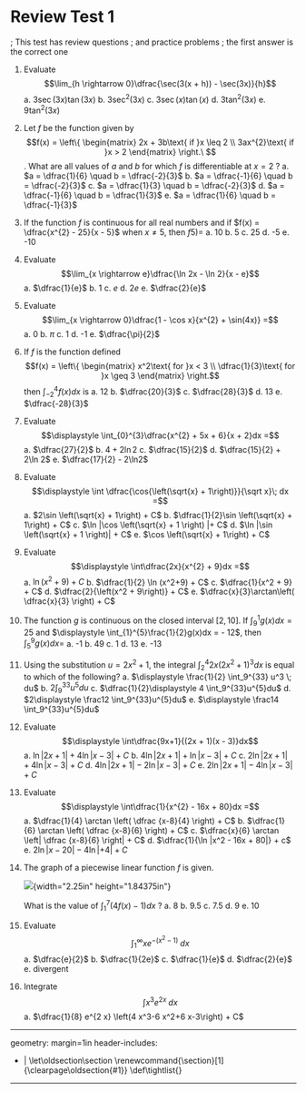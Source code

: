 # Review Test 1

; This test has review questions
; and practice problems
; the first answer is the correct one

1.  Evaluate $$\lim_{h \rightarrow 0}\dfrac{\sec(3(x + h)) - \sec(3x)}{h}$$
    a.  $3\sec(3x)\tan(3x)$
    b.  $3\sec^2(3x)$
    c.  $3\sec(x)\tan(x)$
    d.  $3\tan^2(3x)$
    e.  $9\tan^2(3x)$
2.  Let $f$ be the function given by $$f(x) = \left\{ \begin{matrix}
    2x + 3b\text{ if }x \leq 2 \\
    3ax^{2}\text{ if }x > 2
    \end{matrix} \right.\ $$
    . What are all values of $a$ and
    $b$ for which $f$ is differentiable at $x = 2$ ?
    a.  $a = \dfrac{1}{6} \quad b = \dfrac{-2}{3}$
    b.  $a = \dfrac{-1}{6} \quad b = \dfrac{-2}{3}$
    c.  $a = \dfrac{1}{3} \quad b = \dfrac{-2}{3}$
    d.  $a = \dfrac{-1}{6} \quad b = \dfrac{1}{3}$
    e.  $a = \dfrac{1}{6} \quad b = \dfrac{-1}{3}$
3.  If the function $f$ is continuous for all
    real numbers and if $f(x) = \dfrac{x^{2} - 25}{x - 5}$ when
    $x \neq 5$, then $f 5) =$
    a.  10
    b.  5
    c.  25
    d.  -5
    e.  -10
4.  Evaluate $$\lim_{x \rightarrow e}\dfrac{\ln 2x - \ln 2}{x - e}$$
    a.  $\dfrac{1}{e}$
    b.  1
    c.  $e$
    d.  $2e$
    e.  $\dfrac{2}{e}$
5.  Evaluate $$\lim_{x \rightarrow 0}\dfrac{1 - \cos x}{x^{2} + \sin(4x)} =$$
    a.  0
    b.  $\pi$
    c.  1
    d.  -1
    e.  $\dfrac{\pi}{2}$
6.  If $f$ is the function defined $$f(x) = \left\{ \begin{matrix}
    x^2\text{ for }x < 3 \\
    \dfrac{1}{3}\text{ for }x \geq 3
    \end{matrix} \right.$$ then
    $\displaystyle \int_{- 2}^{4}f(x)dx$ is
    a.  12
    b.  $\dfrac{20}{3}$
    c.  $\dfrac{28}{3}$
    d.  $13$
    e.  $\dfrac{-28}{3}$
6.  Evaluate $$\displaystyle \int_{0}^{3}\dfrac{x^{2} + 5x + 6}{x + 2}dx =$$
    a.  $\dfrac{27}{2}$
    b.  $4 + 2\ln 2$
    c.  $\dfrac{15}{2}$
    d.  $\dfrac{15}{2} + 2\ln 2$
    e.  $\dfrac{17}{2} - 2\ln2$
7.  Evaluate $$\displaystyle \int \dfrac{\cos{\left(\sqrt{x} + 1\right)}}{\sqrt x}\; dx =$$
    a.  $2\sin \left(\sqrt{x} + 1\right) + C$
    b.  $\dfrac{1}{2}\sin \left(\sqrt{x} + 1\right) + C$
    c.  $\ln |\cos \left(\sqrt{x} + 1 \right) |+ C$
    d.  $\ln |\sin \left(\sqrt{x} + 1 \right)| + C$
    e.  $\cos \left(\sqrt{x} + 1\right) + C$
8.  Evaluate $$\displaystyle \int\dfrac{2x}{x^{2} + 9}dx =$$
    a.  $\ln (x^2+9) + C$
    b.  $\dfrac{1}{2} \ln (x^2+9) + C$
    c.  $\dfrac{1}{x^2 + 9} + C$
    d.  $\dfrac{2}{\left(x^2 + 9\right)} + C$
    e.  $\dfrac{x}{3}\arctan\left( \dfrac{x}{3} \right) + C$
9.  The function $g$ is continuous on the closed
    interval $\lbrack 2,10\rbrack$. If $\displaystyle \int_{9}^{1} g(x)dx = 25$ and
    $\displaystyle \int_{1}^{5}\frac{1}{2}g(x)dx = - 12$, then
    $\displaystyle \int_{5}^{9} g(x)dx =$
    a.  -1
    b.  49
    c.  1
    d.  13
    e.  -13
10. Using the substitution
    $u = 2x^{2} + 1$, the integral $\displaystyle \int_{2}^{4}2x\left( 2x^2+1 \right)^{3}dx$ is
    equal to which of the following?
    a.  $\displaystyle \frac{1}{2} \int_9^{33} u^3 \; du$
    b.  $\displaystyle 2 \int_9^{33}u^{5}du$
    c.  $\dfrac{1}{2}\displaystyle 4 \int_9^{33}u^{5}du$
    d.  $2\displaystyle \frac12 \int_9^{33}u^{5}du$
    e.  $\displaystyle \frac14 \int_9^{33}u^{5}du$
11. Evaluate $$\displaystyle \int\dfrac{9x+1}{(2x + 1)(x - 3)}dx$$
    a.  $\ln | 2x+1 | + 4 \ln |x-3| + C$
    b.  $4 \ln | 2x+1 | + \ln |x-3| + C$
    c.  $2 \ln | 2x+1 | + 4 \ln |x-3| + C$
    d.  $4 \ln | 2x+1 | - 2 \ln |x-3| + C$
    e.  $2 \ln | 2x+1 | - 4 \ln |x-3| + C$
12. Evaluate $$\displaystyle \int\dfrac{1}{x^{2} - 16x + 80}dx =$$
    a.  $\dfrac{1}{4} \arctan \left( \dfrac {x-8}{4} \right) + C$
    b.  $\dfrac{1}{6} \arctan \left( \dfrac {x-8}{6} \right) + C$
    c.  $\dfrac{x}{6} \arctan \left| \dfrac {x-8}{6} \right| + C$
    d.  $\dfrac{1}{\ln |x^2 - 16x + 80|} + c$
    e.  $2 \ln |x - 20| - 4 \ln | + 4| + C$
13. The graph of a piecewise
    linear function $f$ is given.

    ![](media/image1.png){width="2.25in" height="1.84375in"}

    What is the value of
    $\displaystyle \int_{1}^{7}\left( 4f(x) - 1 \right)dx$ ?
    a.  8
    b.  9.5
    c.  7.5
    d.  9
    e.  10
14. Evaluate $$\displaystyle \int_{1}^{\infty}xe^{-(x^{2}-1)} \; dx$$
    a.  $\dfrac{e}{2}$
    b.  $\dfrac{1}{2e}$
    c.  $\dfrac{1}{e}$
    d.  $\dfrac{2}{e}$
    e.  divergent
15. Integrate $$\int x^3 e^{2x} \; dx$$
    a.  $\dfrac{1}{8} e^{2 x} \left(4 x^3-6 x^2+6 x-3\right) + C$



---
geometry: margin=1in
header-includes:
- |
  \let\oldsection\section
  \renewcommand{\section}[1]{\clearpage\oldsection{#1}}
	\def\tightlist{}
---
